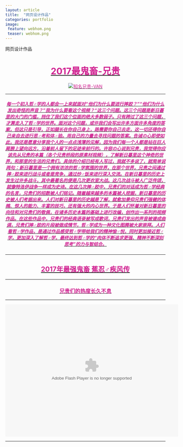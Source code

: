 ```yaml
---
layout: article
title:  "网页设计作品"
categories: portfolio
image: 
 feature: webhom.png
 teaser: webhom.png
---
```

网页设计作品

<div class="text" style="text-align:center"><a class="hover-black" href=""><font color="#D02090"><h1>2017最鬼畜-兄贵</h1>
<img src="https://gss0.bdstatic.com/94o3dSag_xI4khGkpoWK1HF6hhy/baike/c0%3Dbaike80%2C5%2C5%2C80%2C26/sign=f4849dd3a7c27d1eb12b33967abcc60b/21a4462309f79052b89968490ff3d7ca7acbd5c6.jpg"  alt="知名兄贵-VAN" />

---

<h5>每一个初入哲♂学的人都会一上来就面对“他们为什么要进行摔跤？”“他们为什么发出奇怪的声音？”我为什么要看这个视频？“这三个问题。这三个问题是新日暮里的大门的门槛，挡住了我们这个位面的绝大多数弱子。只有跨过了这三个问题，才算走入了哲♂学的世界。面对这个问题，或许我们会写出许多方面许多角度的答案，但这只是引导，正如腿长在你自己身上，路需要你自己去走，这一切还得你自己亲自去进行思♂考和体♂验。用自己的力量去寻找问题的答案。告诫の心即使如此，我还是愿意分享我个人的一点点浅薄的见解，因为我们每一个人都是站在巨人肩膀上望向远方，沿着前人留下的足迹来前行的。许容の心说到兄贵，我觉得你应该先从兄贵的本篇（各个兄贵桥段的原素材视频），了解新日暮里这个神奇的世界，和那里的生活的兄贵们。具体的介绍已经有人写过，我就不多说了，就简单说两句：新日暮里是一个拥有浓浓的哲♂学氛围的世界，在那个世界，兄贵之间通过摔♂跤来进行战斗或者是竞争，通过炒♂饭来进行深入交流。在新日暮里的历史上发生过许多战斗，其中最著名的便是几次更衣室大战。这几次战斗被人广泛传颂，就像特洛伊战争一样成为史诗。在这几次摔♂跤中，兄贵们的对话成为哲♂学经典的名言，兄贵们的招数被人们铭记。随着越来越多的本篇被人挖掘，新日暮里的历史被人们考据出来。人们对新日暮里的历史越是了解，就愈加景仰兄贵们强健的体魄、惊人的能力、丰富的技巧，还有强大的内心世界。于是人们怀着对新日暮里的向往和对兄贵们的敬佩，在诸多历史本篇的基础上进行改编，创作出一系列的视频作品。在这些作品中，兄贵们的经典语录被写成歌词，兄贵们发出的声音被谱成曲调，兄贵们摔♂跤的片段被做成情节，哲♂学成为一种文化图腾被大家崇拜。人们看哲♂学作品，是通过作品感受哲♂学带给我们的精神愉♂悦，同时更加接近哲♂学，更加深入了解哲♂学，最终达到哲♂学的“肉体不断追求更强、精神不断深刻思考”的力与智结合。</h5>

---

<h2>2017年最强鬼畜 蕉忍♂疾风传</h2>

---

<h3>兄贵们的热度长久不息</h3>
<hr>
<center><embed height="415" width="544" quality="high" allowfullscreen="true" type="application/x-shockwave-flash" src="//static.hdslb.com/miniloader.swf" flashvars="aid=11009508&page=1" pluginspage="//www.adobe.com/shockwave/download/download.cgi?P1_Prod_Version=ShockwaveFlash"></embed></center>
<hr />

